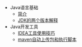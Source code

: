 * Java语言基础
  * [简介](markdown/编程语言/Java/简介.md)
  * [JDK的两个版本解释](markdown/编程语言/Java/JDK的两个版本解释.md)
* Java开发工具
  * [IDEA工具使用技巧](markdown/编程语言/Java/IDEA工具使用技巧.md)
  * [maven自动上传包和执行脚本](markdown/编程语言/Java/maven自动上传包和执行脚本.md)
